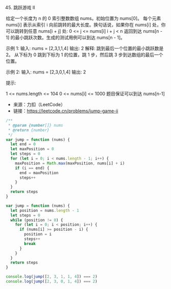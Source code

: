 45. 跳跃游戏 II

给定一个长度为 n 的 0 索引整数数组 nums。初始位置为 nums[0]。
每个元素 nums[i] 表示从索引 i 向前跳转的最大长度。换句话说，如果你在 nums[i] 处，你可以跳转到任意 nums[i + j] 处:
0 <= j <= nums[i]
i + j < n
返回到达 nums[n - 1] 的最小跳跃次数。生成的测试用例可以到达 nums[n - 1]。

示例 1:
输入: nums = [2,3,1,1,4]
输出: 2
解释: 跳到最后一个位置的最小跳跃数是 2。
     从下标为 0 跳到下标为 1 的位置，跳 1 步，然后跳 3 步到达数组的最后一个位置。

示例 2:
输入: nums = [2,3,0,1,4]
输出: 2

提示:

1 <= nums.length <= 104
0 <= nums[i] <= 1000
题目保证可以到达 nums[n-1]

- 来源：力扣（LeetCode）
- 链接：https://leetcode.cn/problems/jump-game-ii

```javascript
/**
 * @param {number[]} nums
 * @return {number}
 */
var jump = function (nums) {
  let end = 0
  let maxPosition = 0
  let steps = 0
  for (let i = 0; i < nums.length - 1; i++) {
    maxPosition = Math.max(maxPosition, nums[i] + i)
    if (i == end) {
      end = maxPosition
      steps++
    }
  }
  return steps
}

var jump = function (nums) {
  let position = nums.length - 1
  let steps = 0
  while (position != 0) {
    for (let i = 0; i < position; i++) {
      if (nums[i] >= position - i) {
        position = i
        steps++
        break
      }
    }
  }
  return steps
}

console.log(jump([2, 3, 1, 1, 4]) === 2)
console.log(jump([2, 3, 0, 1, 4]) === 2)
```
